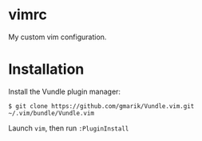 # vimrc

My custom vim configuration.

# Installation
Install the Vundle plugin manager:

    $ git clone https://github.com/gmarik/Vundle.vim.git ~/.vim/bundle/Vundle.vim
    
Launch `vim`, then run `:PluginInstall`